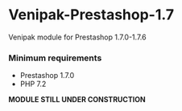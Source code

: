 # Venipak-Prestashop-1.7
Venipak module for Prestashop 1.7.0-1.7.6

### Minimum requirements
- Prestashop 1.7.0
- PHP 7.2

**MODULE STILL UNDER CONSTRUCTION**